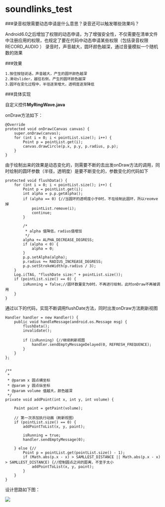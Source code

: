 # soundlinks_test





###录音权限需要动态申请是什么意思？录音还可以触发哪些效果吗？

Android6.0之后增加了权限的动态申请，为了增强安全性，不仅需要在清单文件中注册应用的权限，也规定了要在代码中动态申请某些权限（包括录音权限 RECORD_AUDIO ）
录音时，声音越大，圆环颜色越深，通过音量模拟一个随机数的效果



###效果

	1.按住按钮说话，声音越大，产生的圆环颜色越深
	2.滑动slider，越往右侧，产生的圆环颜色越深
	3.圆环在变化过程中，半径逐渐增大，透明度逐渐降低
	
###具体实现

自定义控件**MyRingWave.java**
	
onDraw方法如下：

	@Override
    protected void onDraw(Canvas canvas) {
        super.onDraw(canvas);
        for (int i = 0; i < pointList.size(); i++) {
            Point p = pointList.get(i);
            canvas.drawCircle(p.x, p.y, p.radius, p.p);
        }
    }  
	
由于绘制出来的效果是动态变化的，则需要不断的去出发onDraw方法的调用，同时绘制的圆环参数（半径，透明度）是要不断变化的，参数变化的代码如下
	
	protected void flushData() {
        for (int i = 0; i < pointList.size(); i++) {
            Point p = pointList.get(i);
            int alpha = p.p.getAlpha();
            if (alpha == 0) {//当圆环的透明度小于0时，不在绘制此圆环，所以reomve掉
                pointList.remove(i);
                continue;
            }

			/*
             * alpha 值降低，radius值增加
			 */
            alpha += ALPHA_DECREASE_DEGRESS;
            if (alpha < 0) {
                alpha = 0;
            }
            p.p.setAlpha(alpha);
            p.radius += RADIUS_INCREASE_DEGRESS;
            p.p.setStrokeWidth(p.radius / 3);
        }
        Log.i(TAG, "flushDate size:" + pointList.size());
        if (pointList.size() == 0) {
            isRunning = false;//圆环数量变为0时，不再进行绘制，此时onDraw不再被调用
        }
    }
	

通过以下的代码，实现不断调用flushDate方法，同时出发onDraw方法刷新视图
	
	Handler handler = new Handler() {
        public void handleMessage(android.os.Message msg) {
            flushData();
            invalidate();

            if (isRunning) {//继续刷新视图
                handler.sendEmptyMessageDelayed(0, REFRESH_FREQUENCE);
            }
        }
    };


	/**
     * 
     * @param x 圆点横坐标
     * @param y 圆点纵坐标
     * @param volume 值越大，颜色越深
     */
	private void addPoint(int x, int y, int volume) {

        Paint paint = getPaint(volume);

        // 第一次添加执行动画（刷新视图）
        if (pointList.size() == 0) {
            addPointToList(x, y, paint);

            isRunning = true;
            handler.sendEmptyMessage(0);

        } else {//
            Point p = pointList.get(pointList.size() - 1);
            if (Math.abs(p.x - x) > SAMLLEST_DISTANCE || Math.abs(p.x - x) > SAMLLEST_DISTANCE) {//控制圆点之间的距离，不至于太小
                addPointToList(x, y, paint);
            }
        }
    }


	
设计思路如下图：
	
![](http://chuantu.biz/t6/324/1528103009x-1566673363.png)